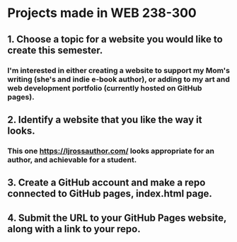 # Projects made in WEB 238-300

## 1. Choose a topic for a website you would like to create this semester. 
### I'm interested in either creating a website to support my Mom's writing (she's and indie e-book author), or adding to my art and web development portfolio (currently hosted on GitHub pages).

## 2. Identify a website that you like the way it looks.

### This one https://ljrossauthor.com/ looks appropriate for an author, and achievable for a student. 

## 3. Create a GitHub account and make a repo connected to GitHub pages, index.html page.

## 4. Submit the URL to your GitHub Pages website, along with a link to your repo.
